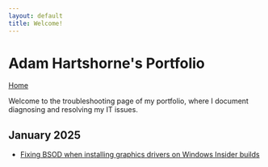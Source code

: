 ```yaml
---
layout: default  
title: Welcome!
---
```


# Adam Hartshorne's Portfolio 
[Home](../index.md)

Welcome to the troubleshooting page of my portfolio, where I document diagnosing and resolving my IT issues.

## January 2025
- [Fixing BSOD when installing graphics drivers on Windows Insider builds](issues/VideoDriverBSOD.md)
